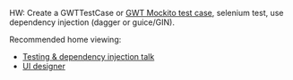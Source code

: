 HW:
Create a GWTTestCase or [GWT Mockito test case](https://github.com/google/gwtmockito), selenium test, use dependency injection (dagger or guice/GIN).

Recommended home viewing:
  * [Testing & dependency injection talk](http://www.youtube.com/watch?v=acjvKJiOvXw)
  * [UI designer](http://www.google.com/events/io/2011/sessions/gwt-ui-designer-enterprise-web-uis-made-easy.html)